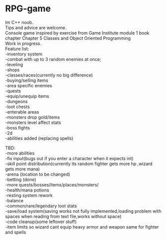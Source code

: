 # RPG-game

Im C++ noob.<br />
Tips and advice are welcome.<br />
Console game inspired by exercise from Game Institute module 1 book chapter Chapter 5 Classes and Object Oriented Programming<br />
Work in progress.<br />
Feature list:<br />
-inventory system<br />
-combat with up to 3 random enemies at once;<br />
-leveling <br />
-shops<br />
-classes/races(currently no big difference)<br />
-buying/selling items<br />
-area specific enemies<br />
-quests<br />
-equip/unequip items<br />
-dungeons<br />
-loot chests<br />
-enterable areas<br />
-monsters drop gold/items<br />
-monsters level affect stats<br />
-boss fights<br />
-2d<br />
-abilities added (replacing spells)<br />


 TBD:<br />
-more abilities<br />
-fix input(bugs out if you enter a character when it expects int)<br />
-skill point distribution(currently its random fighter gets more hp ,wizard gets more mana)<br />
-arena (location to be changed)<br />
-betting (done)<br />
-more quests/bosses/items/places/monsters/<br />
-health/mana potions<br />
-resting system rework<br />
-balance<br />
-common/rare/legendary loot stats<br />
-save/load system(saving works not fully implemented,loading problem with spaces when reading from text file,works without space)<br /> 
-code cleanup(some leftover stuff)<br />
-item limits so wizard cant equip heavy armor and weapon same for fighter and spells<br />


